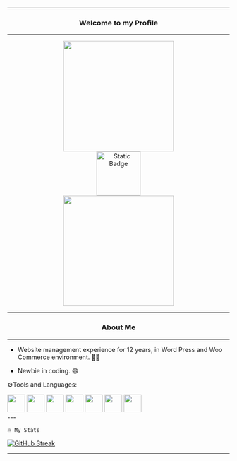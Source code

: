 ---
<div align="center"> 
  
  ### Welcome to my Profile

  ---
<div align="center"> 

  <img src="https://media2.giphy.com/media/v1.Y2lkPTc5MGI3NjExbnU4cnZndWRqb3RkM2k0aWZsenF5MGtvazY1YXB4bXQweHVmNm56aCZlcD12MV9pbnRlcm5hbF9naWZfYnlfaWQmY3Q9Zw/wcgn5fVDjvR7pdvz4C/giphy.gif" width=250 />

  </div>

  <a href="https://www.linkedin.com/in/karagiannidischristo-karagiannidis-611666369/" target="_blank">
    
  <img alt="Static Badge" src="https://img.shields.io/badge/Linked%20In-blue" width=100 />
  </a>
  
  </div>

  <div align="center">

  <img src="https://komarev.com/ghpvc/?username=ChristopherKaragiannidis&Style=flat-square&color=blue" width=250 alt=""/>

   </div>
   
   <div align="center"> 
     
   ---
   
### About Me

   ---

   </div>

   - Website management experience for 12 years, in Word Press and Woo Commerce environment. 👨‍🎨

   - Newbie in coding. 😄

</div>

⚙️Tools and Languages:
<div>
  <img src="https://cdn.jsdelivr.net/gh/devicons/devicon@latest/icons/wordpress/wordpress-plain.svg" width=40 height=40 />
  <img src="https://cdn.jsdelivr.net/gh/devicons/devicon@latest/icons/woocommerce/woocommerce-original-wordmark.svg" width=40 height=40 />
  <img src="https://cdn.jsdelivr.net/gh/devicons/devicon@latest/icons/html5/html5-original-wordmark.svg" width=40 height=40 />
  <img src="https://cdn.jsdelivr.net/gh/devicons/devicon@latest/icons/css3/css3-original-wordmark.svg" width=40 height=40 />
  <img src="https://cdn.jsdelivr.net/gh/devicons/devicon@latest/icons/javascript/javascript-plain.svg" width=40 height=40 />
  <img src="https://cdn.jsdelivr.net/gh/devicons/devicon@latest/icons/php/php-original.svg" width=40 height=40 />
  <img src="https://cdn.jsdelivr.net/gh/devicons/devicon@latest/icons/mysql/mysql-original-wordmark.svg" width=40 height=40 />

  </div>

  <div>
    ---

    🔥 My Stats
    
   <a href="https://git.io/streak-stats"><img src="https://streak-stats.demolab.com?user=ChristopherKaragiannidis&theme=transparent&hide_border=true" alt="GitHub Streak" /></a>       

   ---

   </div>
